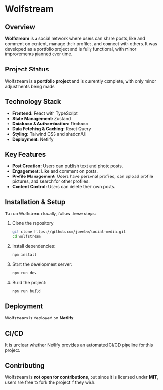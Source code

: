 # **Wolfstream**

## **Overview**

**Wolfstream** is a social network where users can share posts, like and comment on content, manage their profiles, and connect with others. It was developed as a portfolio project and is fully functional, with minor improvements planned over time.

## **Project Status**

Wolfstream is a **portfolio project** and is currently complete, with only minor adjustments being made.

## **Technology Stack**

- **Frontend:** React with TypeScript
- **State Management:** Zustand
- **Database & Authentication:** Firebase
- **Data Fetching & Caching:** React Query
- **Styling:** Tailwind CSS and shadcn/UI
- **Deployment:** Netlify

## **Key Features**

- **Post Creation:** Users can publish text and photo posts.
- **Engagement:** Like and comment on posts.
- **Profile Management:** Users have personal profiles, can upload profile pictures, and search for other profiles.
- **Content Control:** Users can delete their own posts.

## **Installation & Setup**

To run Wolfstream locally, follow these steps:

1. Clone the repository:
   ```sh
   git clone https://github.com/joeebw/social-media.git
   cd wolfstream
   ```
2. Install dependencies:
   ```sh
   npm install
   ```
3. Start the development server:
   ```sh
   npm run dev
   ```
4. Build the project:
   ```sh
   npm run build
   ```

## **Deployment**

Wolfstream is deployed on **Netlify**.

## **CI/CD**

It is unclear whether Netlify provides an automated CI/CD pipeline for this project.

## **Contributing**

Wolfstream is **not open for contributions**, but since it is licensed under **MIT**, users are free to fork the project if they wish.
